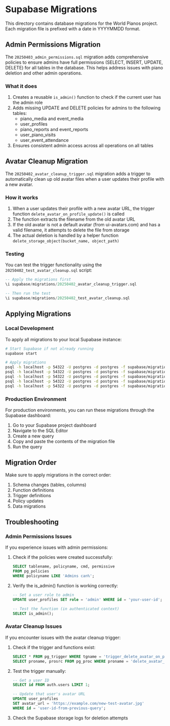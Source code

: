 # Supabase Migrations

This directory contains database migrations for the World Pianos project. Each migration file is prefixed with a date in YYYYMMDD format.

## Admin Permissions Migration

The `20250403_admin_permissions.sql` migration adds comprehensive policies to ensure admins have full permissions (SELECT, INSERT, UPDATE, DELETE) for all tables in the database. This helps address issues with piano deletion and other admin operations.

### What it does

1. Creates a reusable `is_admin()` function to check if the current user has the admin role
2. Adds missing UPDATE and DELETE policies for admins to the following tables:
   - piano_media and event_media
   - user_profiles
   - piano_reports and event_reports
   - user_piano_visits
   - user_event_attendance
3. Ensures consistent admin access across all operations on all tables

## Avatar Cleanup Migration

The `20250402_avatar_cleanup_trigger.sql` migration adds a trigger to automatically clean up old avatar files when a user updates their profile with a new avatar.

### How it works

1. When a user updates their profile with a new avatar URL, the trigger function `delete_avatar_on_profile_update()` is called
2. The function extracts the filename from the old avatar URL
3. If the old avatar is not a default avatar (from ui-avatars.com) and has a valid filename, it attempts to delete the file from storage
4. The actual deletion is handled by a helper function `delete_storage_object(bucket_name, object_path)`

### Testing

You can test the trigger functionality using the `20250402_test_avatar_cleanup.sql` script:

```sql
-- Apply the migrations first
\i supabase/migrations/20250402_avatar_cleanup_trigger.sql

-- Then run the test
\i supabase/migrations/20250402_test_avatar_cleanup.sql
```

## Applying Migrations

### Local Development

To apply all migrations to your local Supabase instance:

```bash
# Start Supabase if not already running
supabase start

# Apply migrations
psql -h localhost -p 54322 -U postgres -d postgres -f supabase/migrations/20250401_add_reported_by_column.sql
psql -h localhost -p 54322 -U postgres -d postgres -f supabase/migrations/20250401_update_piano_reports_rls.sql
psql -h localhost -p 54322 -U postgres -d postgres -f supabase/migrations/20250401_update_event_reports_rls.sql
psql -h localhost -p 54322 -U postgres -d postgres -f supabase/migrations/20250402_avatar_cleanup_trigger.sql
psql -h localhost -p 54322 -U postgres -d postgres -f supabase/migrations/20250403_admin_permissions.sql
```

### Production Environment

For production environments, you can run these migrations through the Supabase dashboard:

1. Go to your Supabase project dashboard
2. Navigate to the SQL Editor
3. Create a new query
4. Copy and paste the contents of the migration file
5. Run the query

## Migration Order

Make sure to apply migrations in the correct order:

1. Schema changes (tables, columns)
2. Function definitions
3. Trigger definitions
4. Policy updates
5. Data migrations

## Troubleshooting

### Admin Permissions Issues

If you experience issues with admin permissions:

1. Check if the policies were created successfully:
   ```sql
   SELECT tablename, policyname, cmd, permissive 
   FROM pg_policies 
   WHERE policyname LIKE 'Admins can%';
   ```

2. Verify the is_admin() function is working correctly:
   ```sql
   -- Set a user role to admin
   UPDATE user_profiles SET role = 'admin' WHERE id = 'your-user-id';
   
   -- Test the function (in authenticated context)
   SELECT is_admin();
   ```

### Avatar Cleanup Issues

If you encounter issues with the avatar cleanup trigger:

1. Check if the trigger and functions exist:
   ```sql
   SELECT * FROM pg_trigger WHERE tgname = 'trigger_delete_avatar_on_profile_update';
   SELECT proname, prosrc FROM pg_proc WHERE proname = 'delete_avatar_on_profile_update';
   ```

2. Test the trigger manually:
   ```sql
   -- Get a user ID
   SELECT id FROM auth.users LIMIT 1;
   
   -- Update that user's avatar URL
   UPDATE user_profiles 
   SET avatar_url = 'https://example.com/new-test-avatar.jpg' 
   WHERE id = 'user-id-from-previous-query';
   ```

3. Check the Supabase storage logs for deletion attempts 